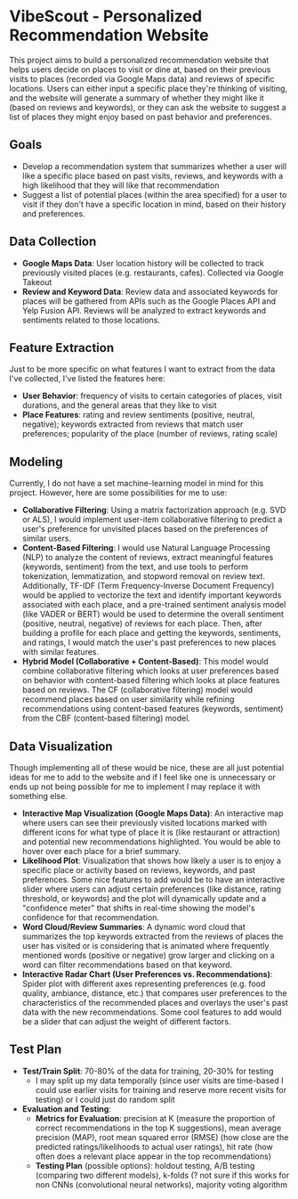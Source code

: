 # VibeScout - Personalized Recommendation Website

This project aims to build a personalized recommendation website that helps users decide on places to visit or dine at, based on their previous visits to places (recorded via Google Maps data) and reviews of specific locations. Users can either input a specific place they're thinking of visiting, and the website will generate a summary of whether they might like it (based on reviews and keywords), or they can ask the website to suggest a list of places they might enjoy based on past behavior and preferences.

## Goals
- Develop a recommendation system that summarizes whether a user will like a specific place based on past visits, reviews, and keywords with a high likelihood that they will like that recommendation
- Suggest a list of potential places (within the area specified) for a user to visit if they don't have a specific location in mind, based on their history and preferences.

## Data Collection
- **Google Maps Data**: User location history will be collected to track previously visited places (e.g. restaurants, cafes). Collected via Google Takeout
- **Review and Keyword Data**: Review data and associated keywords for places will be gathered from APIs such as the Google Places API and Yelp Fusion API. Reviews will be analyzed to extract keywords and sentiments related to those locations.

## Feature Extraction
Just to be more specific on what features I want to extract from the data I've collected, I've listed the features here:
- **User Behavior**: frequency of visits to certain categories of places, visit durations, and the general areas that they like to visit
- **Place Features**: rating and review sentiments (positive, neutral, negative); keywords extracted from reviews that match user preferences; popularity of the place (number of reviews, rating scale)

## Modeling
Currently, I do not have a set machine-learning model in mind for this project. However, here are some possibilities for me to use:
- **Collaborative Filtering**: Using a matrix factorization approach (e.g. SVD or ALS), I would implement user-item collaborative filtering to predict a user's preference for unvisited places based on the preferences of similar users.
- **Content-Based Filtering**: I would use Natural Language Processing (NLP) to analyze the content of reviews, extract meaningful features (keywords, sentiment) from the text, and use tools to perform tokenization, lemmatization, and stopword removal on review text. Additionally, TF-IDF (Term Frequency-Inverse Document Frequency) would be applied to vectorize the text and identify important keywords associated with each place, and a pre-trained sentiment analysis model (like VADER or BERT) would be used to determine the overall sentiment (positive, neutral, negative) of reviews for each place. Then, after building a profile for each place and getting the keywords, sentiments, and ratings, I would match the user's past preferences to new places with similar features.
- **Hybrid Model (Collaborative + Content-Based)**: This model would combine collaborative filtering which looks at user preferences based on behavior with content-based filtering which looks at place features based on reviews. The CF (collaborative filtering) model would recommend places based on user similarity while refining recommendations using content-based features (keywords, sentiment) from the CBF (content-based filtering) model.

## Data Visualization
Though implementing all of these would be nice, these are all just potential ideas for me to add to the website and if I feel like one is unnecessary or ends up not being possible for me to implement I may replace it with something else.
- **Interactive Map Visualization (Google Maps Data)**: An interactive map where users can see their previously visited locations marked with different icons for what type of place it is (like restaurant or attraction) and potential new recommendations highlighted. You would be able to hover over each place for a brief summary.
- **Likelihood Plot**: Visualization that shows how likely a user is to enjoy a specific place or activity based on reviews, keywords, and past preferences. Some nice features to add would be to have an interactive slider where users can adjust certain preferences (like distance, rating threshold, or keywords) and the plot will dynamically update and a "confidence meter" that shifts in real-time showing the model's confidence for that recommendation.
- **Word Cloud/Review Summaries**: A dynamic word cloud that summarizes the top keywords extracted from the reviews of places the user has visited or is considering that is animated where frequently mentioned words (positive or negative) grow larger and clicking on a word can filter recommendations based on that keyword.
- **Interactive Radar Chart (User Preferences vs. Recommendations)**: Spider plot with different axes representing preferences (e.g. food quality, ambiance, distance, etc.) that compares user preferences to the characteristics of the recommended places and overlays the user's past data with the new recommendations. Some cool features to add would be a slider that can adjust the weight of different factors.

## Test Plan
- **Test/Train Split**: 70-80% of the data for training, 20-30% for testing
  - I may split up my data temporally (since user visits are time-based I could use earlier visits for training and reserve more recent visits for testing) or I could just do random split
- **Evaluation and Testing**:
  - **Metrics for Evaluation**: precision at K (measure the proportion of correct recommendations in the top K suggestions), mean average precision (MAP), root mean squared error (RMSE) (how close are the predicted ratings/likelihoods to actual user ratings), hit rate (how often does a relevant place appear in the top recommendations)
  - **Testing Plan** (possible options): holdout testing, A/B testing (comparing two different models), k-folds (? not sure if this works for non CNNs (convolutional neural networks), majority voting algorithm
